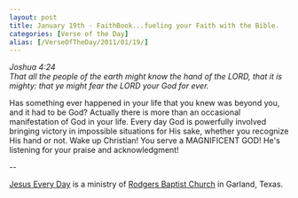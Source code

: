 ```yaml
---
layout: post
title: January 19th - FaithBook...fueling your Faith with the Bible.
categories: [Verse of the Day]
alias: [/VerseOfTheDay/2011/01/19/]
---
```


_Joshua 4:24  
That all the people of the earth might know the hand of the LORD,
that it is mighty: that ye might fear the LORD your God for ever._

Has something ever happened in your life that you knew was beyond
you, and it had to be God? Actually there is more than an occasional
manifestation of God in your life. Every day God is powerfully
involved bringing victory in impossible situations for His sake,
whether you recognize His hand or not. Wake up Christian! You serve a
MAGNIFICENT GOD! He's listening for your praise and acknowledgment!

 --

<a href=http://jesuseveryday.net>Jesus Every Day</a> is a ministry of <a href=http://rodgersbaptist.net>Rodgers Baptist Church</a> in Garland, Texas.
